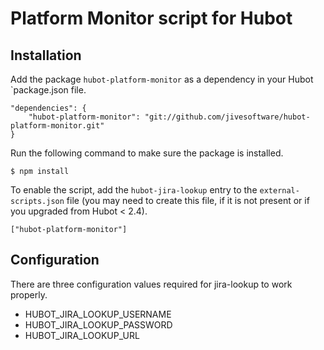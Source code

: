 # Platform Monitor script for Hubot

## Installation

Add the package `hubot-platform-monitor` as a dependency in your Hubot `package.json file.

	"dependencies": {
		"hubot-platform-monitor": "git://github.com/jivesoftware/hubot-platform-monitor.git"
	}

Run the following command to make sure the package is installed.

	$ npm install

To enable the script, add the `hubot-jira-lookup` entry to the `external-scripts.json` file (you may need to create this file, if it is not present or if you upgraded from Hubot < 2.4).

	["hubot-platform-monitor"]

## Configuration

There are three configuration values required for jira-lookup to work properly. 

* HUBOT_JIRA_LOOKUP_USERNAME
* HUBOT_JIRA_LOOKUP_PASSWORD
* HUBOT_JIRA_LOOKUP_URL
